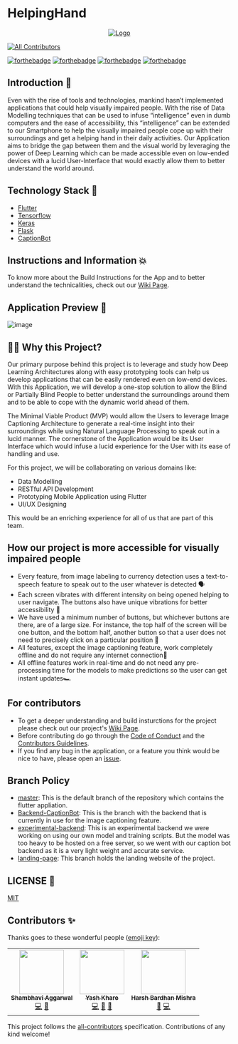 # HelpingHand

<p align="center">
  <a href="https://github.com/HarshCasper/YouTube">
    <img src="https://cdn.discordapp.com/attachments/757614604070289558/761243667000066138/Final_HH_logo.jpg" alt="Logo" >
  </a>
  
  
<!-- ALL-CONTRIBUTORS-BADGE:START - Do not remove or modify this section -->
[![All Contributors](https://img.shields.io/badge/all_contributors-3-orange.svg?style=flat-square)](#contributors-)
<!-- ALL-CONTRIBUTORS-BADGE:END -->

[![forthebadge](https://forthebadge.com/images/badges/built-by-developers.svg)](https://forthebadge.com)
[![forthebadge](https://forthebadge.com/images/badges/powered-by-responsibility.svg)](https://forthebadge.com)
[![forthebadge](https://forthebadge.com/images/badges/open-source.svg)](https://forthebadge.com)
[![forthebadge](https://forthebadge.com/images/badges/made-with-reason.svg)](https://forthebadge.com)

## Introduction 📌

Even with the rise of tools and technologies, mankind hasn’t implemented applications that could help visually impaired people. With the rise of Data Modelling techniques that can be used to infuse “intelligence” even in dumb computers and the ease of accessibility, this “intelligence” can be extended to our Smartphone to help the visually impaired people cope up with their surroundings and get a helping hand in their daily activities. Our Application aims to bridge the gap between them and the visual world by leveraging the power of Deep Learning which can be made accessible even on low-ended devices with a lucid User-Interface that would exactly allow them to better understand the world around.

## Technology Stack 🏁

* [Flutter](https://flutter.dev/)
* [Tensorflow](https://www.tensorflow.org/)
* [Keras](https://keras.io/)
* [Flask](https://flask.palletsprojects.com/)
* [CaptionBot](https://www.captionbot.ai/)

## Instructions and Information 💥

To know more about the Build Instructions for the App and to better understand the technicalities, check out our [Wiki Page](https://github.com/HarshCasper/HelpingHand/wiki).

## Application Preview 👀

![image](https://i.imgur.com/oPeEnTU.png)


## 🏃‍♂️ Why this Project?

Our primary purpose behind this project is to leverage and study how Deep Learning Architectures along with easy prototyping tools can help us develop applications that can be easily rendered even on low-end devices. With this Application, we will develop a one-stop solution to allow the Blind or Partially Blind People to better understand the surroundings around them and to be able to cope with the dynamic world ahead of them. 

The Minimal Viable Product (MVP) would allow the Users to leverage Image Captioning Architecture to generate a real-time insight into their surroundings while using Natural Language Processing to speak out in a lucid manner. The cornerstone of the Application would be its User Interface which would infuse a lucid experience for the User with its ease of handling and use.

For this project, we will be collaborating on various domains like: 
- Data Modelling
- RESTful API Development
- Prototyping Mobile Application using Flutter 
- UI/UX Designing

This would be an enriching experience for all of us that are part of this team.

## How our project is more accessible for visually impaired people

- Every feature, from image labeling to currency detection uses a text-to-speech feature to speak out to the user whatever is detected 🗣️
- Each screen vibrates with different intensity on being opened helping to user navigate. The buttons also have unique vibrations for better accessibility 📳
- We have used a minimum number of buttons, but whichever buttons are there, are of a large size. For instance, the top half of the screen will be one button, and the bottom half, another button so that a user does not need to precisely click on a particular position 🔘
- All features, except the image captioning feature, work completely offline and do not require any internet connection📶
- All offline features work in real-time and do not need any pre-processing time for the models to make predictions so the user can get instant updates🏎️

## For contributors

- To get a deeper understanding and build insturctions for the project please check out our project's [Wiki Page](https://github.com/HarshCasper/HelpingHand/wiki).
- Before contributing do go through the [Code of Conduct](https://github.com/HarshCasper/HelpingHand/blob/master/CODE_OF_CONDUCT.md) and the [Contributors Guidelines](https://github.com/HarshCasper/HelpingHand/blob/master/CONTRIBUTING.md). 
- If you find any bug in the application, or a feature you think would be nice to have, please open an [issue](https://github.com/HarshCasper/HelpingHand/issues).

## Branch Policy

- [master](https://github.com/HarshCasper/HelpingHand): This is the default branch of the repository which contains the flutter appliation. 
- [Backend-CaptionBot](https://github.com/HarshCasper/HelpingHand/tree/Backend-CaptionBot): This is the branch with the backend that is currently in use for the image captioning feature. 
- [experimental-backend](https://github.com/HarshCasper/HelpingHand/tree/experimental-backend): This is an experimental backend we were working on using our own model and training scripts. But the model was too heavy to be hosted on a free server, so we went with our caption bot backend as it is a very light weight and accurate service. 
- [landing-page](https://github.com/HarshCasper/HelpingHand/tree/landing-page): This branch holds the landing website of the project. 

## LICENSE 📜

[MIT](https://github.com/HarshCasper/HelpingHand/blob/master/LICENSE)

## Contributors ✨

Thanks goes to these wonderful people ([emoji key](https://allcontributors.org/docs/en/emoji-key)):

<!-- ALL-CONTRIBUTORS-LIST:START - Do not remove or modify this section -->
<!-- prettier-ignore-start -->
<!-- markdownlint-disable -->
<table>
  <tr>
    <td align="center"><a href="https://www.linkedin.com/in/shambhavi-aggarwal-437804179/"><img src="https://avatars0.githubusercontent.com/u/48705124?v=4" width="100px;" alt=""/><br /><sub><b>Shambhavi Aggarwal</b></sub></a><br /><a href="https://github.com/HarshCasper/HelpingHand/commits?author=agg-shambhavi" title="Code">💻</a> <a href="#ideas-agg-shambhavi" title="Ideas, Planning, & Feedback">🤔</a></td>
    <td align="center"><a href="https://yashk2000.github.io/"><img src="https://avatars3.githubusercontent.com/u/41234408?v=4" width="100px;" alt=""/><br /><sub><b>Yash Khare</b></sub></a><br /><a href="https://github.com/HarshCasper/HelpingHand/commits?author=yashk2000" title="Code">💻</a> <a href="https://github.com/HarshCasper/HelpingHand/commits?author=yashk2000" title="Documentation">📖</a> <a href="#ideas-yashk2000" title="Ideas, Planning, & Feedback">🤔</a></td>
    <td align="center"><a href="http://harshbardhanmishra.me"><img src="https://avatars1.githubusercontent.com/u/47351025?v=4" width="100px;" alt=""/><br /><sub><b>Harsh Bardhan Mishra</b></sub></a><br /><a href="https://github.com/HarshCasper/HelpingHand/commits?author=harshcasper" title="Documentation">📖</a> <a href="https://github.com/HarshCasper/HelpingHand/commits?author=harshcasper" title="Code">💻</a></td>
  </tr>
</table>

<!-- markdownlint-enable -->
<!-- prettier-ignore-end -->
<!-- ALL-CONTRIBUTORS-LIST:END -->

This project follows the [all-contributors](https://github.com/all-contributors/all-contributors) specification. Contributions of any kind welcome!
